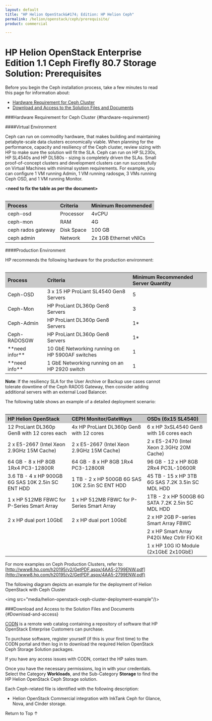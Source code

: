 ```yaml
---
layout: default
title: "HP Helion OpenStack&#174; Edition: HP Helion Ceph"
permalink: /helion/openstack/ceph/prerequisite/
product: commercial

---
```

<!--UNDER REVISION-->


<script>

function PageRefresh {
onLoad="window.refresh"
}

PageRefresh();

</script>
<!--
<p style="font-size: small;"> <a href="/helion/openstack/install-beta/kvm/">&#9664; PREV</a> | <a href="/helion/openstack/install-beta-overview/">&#9650; UP</a> | <a href="/helion/openstack/install-beta/esx/">NEXT &#9654;</a> </p>
-->


# HP Helion OpenStack Enterprise Edition 1.1 Ceph Firefly 80.7 Storage Solution: Prerequisites

Before you begin the Ceph installation process, take a few minutes to read this page for information about:

* [Hardware Requirement for Ceph Cluster](#hardware-requirement)
* [Download and Access to the Solution Files and Documents](#Download-and-access)


###Hardware Requirement for Ceph Cluster {#hardware-requirement}

####Virtual Environment

Ceph can run on commodity hardware, that makes building and maintaining petabyte-scale data clusters economically viable. When planning for the performance, capacity and resiliency of the Ceph cluster, review sizing with HP to make sure the solution will fit the SLA. Ceph can run on HP SL230s, HP SL4540s and HP DL580s - sizing is completely driven the SLAs. Small proof-of-concept clusters and development clusters can run successfully on Virtual Machines with minimal system requirements.  For example, you can configure 1 VM running Admin, 1 VM running radosgw, 3 VMs running Ceph OSD, and 1 VM running Monitor.
 

<**need** **to fix the table as per the document>**

<table>
<table style="text-align: left; vertical-align: top; width:650px;">
<tr style="background-color: #C8C8C8;">
	<th rowspa="4"> Process</th>
<th>Criteria </th>
	<th>Minimum Recommended </th>
</tr>
	<tr>
<td>ceph-osd</td>
<td>Processor</td>
<td>4vCPU</td>
</tr>
<tr>
<td>ceph-mon</td>
<td>RAM</td>
<td>4G </td>
</tr>
<tr>
<td>ceph rados gateway</td>
<td>Disk Space</td>
<td>100 GB</td>
</tr>
<tr>
<td>ceph admin</td>
<td>Network</td>
<td>2x 1GB Ethernet vNICs</td>
</tr>
  </table>

####Production Environment

HP recommends the following hardware for the production environment:

<table>
<table style="text-align: left; vertical-align: top; width:650px;">
<tr style="background-color: #C8C8C8;">
	<th> Process</th>
	<th>Criteria </th>
	<th>Minimum Recommended Server Quantity</th>
</tr>
	<tr>
<td>Ceph-OSD</td>
<td>3 x 15 HP ProLiant SL4540 Gen8 Servers</td>
<td>5</td>
</tr>
<tr>
<td>Ceph-Mon</td>
<td>HP ProLiant DL360p Gen8 Servers</td>
<td>3 </td>
</tr>
<tr>
<td>Ceph-Admin</td>
<td>HP ProLiant DL360p Gen8 Servers</td>
<td>1&#42;</td>
</tr>
<tr>
<td>Ceph-RADOSGW</td>
<td>HP ProLiant DL360p Gen8 Servers</td>
<td>1&#42;</td>
</tr>
<tr>
<td>**need infor**</td>
<td>10 GbE Networking running on HP 5900AF switches</td>
<td>1</td>
</tr>
<tr>
<td>**need info**</td>
<td>1 GbE Networking running on an HP 2920 switch</td>
<td>1</td>
</tr>
</table>

**Note**: If the resiliency SLA for the User Archive or Backup use cases cannot tolerate downtime of the Ceph RADOS Gateway, then consider adding additional servers with an external Load Balancer.


The following table shows an example of a detailed deployment scenario:

 <table>
<table style="text-align: left; vertical-align: top; width:650px;">
<tr style="background-color: #C8C8C8;">
	<th> HP Helion OpenStack</th>
	<th>CEPH Monitor/GateWays </th>
	<th>OSDs (6x15 SL4540)</th>
</tr>
	<tr>
<td>12 ProLiant DL360p Gen8 with 12 cores each</td>
<td>4x HP ProLiant DL360p Gen8 with 12 cores</td>
<td>6 x HP 3xSL4540 Gen8 with 16 cores each</td>
</tr>
<tr>
<td>2 x E5-2667 (Intel Xeon 2.9GHz 15M Cache)</td>
<td>2 x E5-2667 (Intel Xeon 2.9GHz 15M Cache)</td>
<td>2 x E5-2470 (Intel Xeon 2.3GHz 20M Cache) </td>
</tr>
<tr>
<td>64 GB - 8 x HP 8GB 1Rx4 PC3-12800R</td>
<td>64 GB - 8 x HP 8GB 1Rx4 PC3-12800R</td>
<td>96 GB - 12 x HP 8GB 2Rx4 PC3L-10600R</td>
</tr>
<tr>
<td>3.6 TB - 4 x HP 900GB 6G SAS 10K 2.5in SC ENT HDD</td>
<td>1 TB - 2 x HP 500GB 6G SAS 10K 2.5in SC ENT HDD</td>
<td>45 TB - 15 x HP 3TB 6G SAS 7.2K 3.5in SC MDL HDD</td>
</tr>
<tr>
<td>1 x HP 512MB FBWC for P-Series Smart Array</td>
<td>1 x HP 512MB FBWC for P-Series Smart Array</td>
<td>1TB - 2 x HP 500GB 6G SATA 7.2K 2.5in SC MDL HDD</td>
</tr>
<tr>
<td>2 x HP dual port 10GbE</td>
<td>2 x HP dual port 10GbE</td>
<td>2 x HP 2GB P-series Smart Array FBWC</td>
<tr><td>
<td></td>
<td>2 x HP Smart Array P420i Mez Ctrllr FIO Kit</td>
</tr>
<tr><td>
<td></td>
<td>1 x HP 10G IO Module (2x1GbE 2x10GbE)</td>
</tr>
<table>


For more examples on Ceph Production Clusters, refer to: [http://www8.hp.com/h20195/v2/GetPDF.aspx/4AA5-2799ENW.pdf](http://www8.hp.com/h20195/v2/GetPDF.aspx/4AA5-2799ENW.pdf)


The following diagram depicts an example for the deployment of Helion OpenStack with Ceph Cluster 


<img src="media/helion-openstack-ceph-cluster-deployment-example"/)>



###Download and Access to the Solution Files and Documents {#Download-and-access}

[CODN](https://helion.hpwsportal.com) is a remote web catalog containing a repository of software that HP OpenStack Enterprise Customers can purchase.

To purchase software, register yourself (if this is your first time) to the CODN portal and then log in to download the required Helion OpenStack Ceph Storage Solution packages.

If you have any access issues with CODN, contact the HP sales team. 

Once you have the necessary permissions, log in with your credentials. Select the Category **Workloads**, and the Sub-Category **Storage** to find the HP Helion OpenStack Ceph Storage solution.

Each Ceph-related file is identified with the following description:

* Helion OpenStack Commercial integration with InkTank Ceph for Glance, Nova, and Cinder storage.



<a href="#top" style="padding:14px 0px 14px 0px; text-decoration: none;"> Return to Top &#8593; </a>
